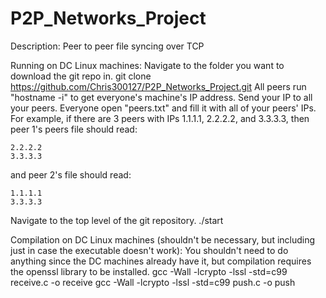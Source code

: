 # P2P_Networks_Project

Description:
Peer to peer file syncing over TCP

Running on DC Linux machines:
Navigate to the folder you want to download the git repo in.
git clone https://github.com/Chris300127/P2P_Networks_Project.git
All peers run "hostname -i" to get everyone's machine's IP address.
Send your IP to all your peers.
Everyone open "peers.txt" and fill it with all of your peers' IPs.
  For example, if there are 3 peers with IPs 1.1.1.1, 2.2.2.2, and 3.3.3.3,
  then peer 1's peers file should read:
  ```
  2.2.2.2
  3.3.3.3
  ```
  and peer 2's file should read:
  ```
  1.1.1.1
  3.3.3.3
  ```
Navigate to the top level of the git repository.
./start

Compilation on DC Linux machines (shouldn't be necessary, but including
just in case the executable doesn't work):
You shouldn't need to do anything since the DC machines already have it,
but compilation requires the openssl library to be installed.
gcc -Wall -lcrypto -lssl -std=c99 receive.c -o receive
gcc -Wall -lcrypto -lssl -std=c99 push.c -o push
